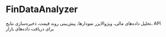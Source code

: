 # FinDataAnalyzer
تحلیل داده‌های مالی، ویژوالایزر نمودارها، پیش‌بینی روند قیمت، ذخیره‌سازی نتایج، API برای دریافت داده‌های بازار
